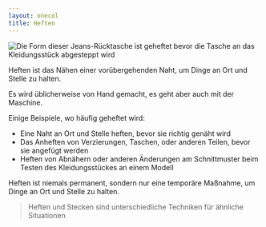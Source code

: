 ```yaml
---
layout: onecol
title: Heften
---
```


![Die Form dieser Jeans-Rücktasche ist geheftet bevor die Tasche an das Kleidungsstück abgesteppt wird](basting.jpg)

Heften ist das Nähen einer vorübergehenden Naht, um Dinge an Ort und Stelle zu halten.

Es wird üblicherweise von Hand gemacht, es geht aber auch mit der Maschine.

Einige Beispiele, wo häufig geheftet wird:

- Eine Naht an Ort und Stelle heften, bevor sie richtig genäht wird
- Das Anheften von Verzierungen, Taschen, oder anderen Teilen, bevor sie angefügt werden
- Heften von Abnähern oder anderen Änderungen am Schnittmuster beim Testen des Kleidungsstückes an einem Modell

Heften ist niemals permanent, sondern nur eine temporäre Maßnahme, um Dinge an Ort und Stelle zu halten.

> Heften und Stecken sind unterschiedliche Techniken für ähnliche Situationen
